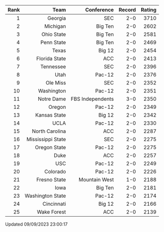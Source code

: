 | Rank  | Team                 | Conference           | Record   | Rating |
| ---:  | ---:                 | ---:                 | ---:     | ---:   |
| 1     | Georgia              | SEC                  | 2-0      | 3710   |
| 2     | Michigan             | Big Ten              | 2-0      | 2602   |
| 3     | Ohio State           | Big Ten              | 2-0      | 2581   |
| 4     | Penn State           | Big Ten              | 2-0      | 2469   |
| 5     | Texas                | Big 12               | 2-0      | 2454   |
| 6     | Florida State        | ACC                  | 2-0      | 2413   |
| 7     | Tennessee            | SEC                  | 2-0      | 2396   |
| 8     | Utah                 | Pac-12               | 2-0      | 2376   |
| 9     | Ole Miss             | SEC                  | 2-0      | 2352   |
| 10    | Washington           | Pac-12               | 2-0      | 2351   |
| 11    | Notre Dame           | FBS Independents     | 3-0      | 2350   |
| 12    | Oregon               | Pac-12               | 2-0      | 2349   |
| 13    | Kansas State         | Big 12               | 2-0      | 2342   |
| 14    | UCLA                 | Pac-12               | 2-0      | 2330   |
| 15    | North Carolina       | ACC                  | 2-0      | 2287   |
| 16    | Mississippi State    | SEC                  | 2-0      | 2275   |
| 17    | Oregon State         | Pac-12               | 2-0      | 2275   |
| 18    | Duke                 | ACC                  | 2-0      | 2257   |
| 19    | USC                  | Pac-12               | 2-0      | 2249   |
| 20    | Colorado             | Pac-12               | 2-0      | 2226   |
| 21    | Fresno State         | Mountain West        | 1-0      | 2188   |
| 22    | Iowa                 | Big Ten              | 2-0      | 2181   |
| 23    | Washington State     | Pac-12               | 2-0      | 2174   |
| 24    | Cincinnati           | Big 12               | 2-0      | 2166   |
| 25    | Wake Forest          | ACC                  | 2-0      | 2139   |

Updated 09/09/2023 23:00:17
